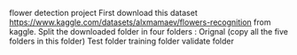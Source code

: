 flower detection project 
First download this dataset https://www.kaggle.com/datasets/alxmamaev/flowers-recognition from kaggle.
Split the downloaded folder in four folders :
Orignal (copy all the five folders in this folder)
Test folder 
training folder 
validate folder 
